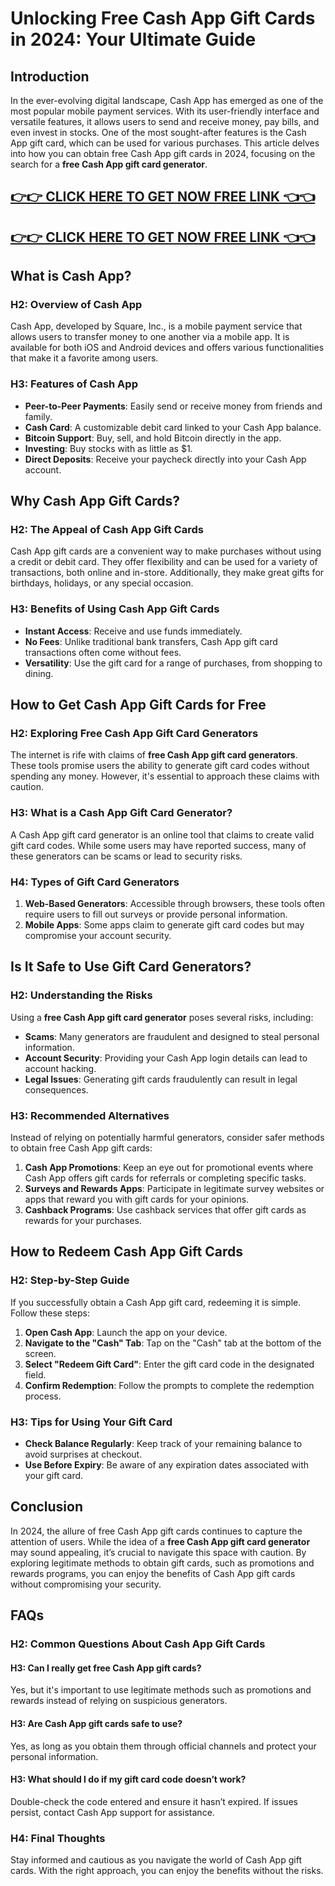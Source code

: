 # Unlocking Free Cash App Gift Cards in 2024: Your Ultimate Guide

## Introduction

In the ever-evolving digital landscape, Cash App has emerged as one of the most popular mobile payment services. With its user-friendly interface and versatile features, it allows users to send and receive money, pay bills, and even invest in stocks. One of the most sought-after features is the Cash App gift card, which can be used for various purchases. This article delves into how you can obtain free Cash App gift cards in 2024, focusing on the search for a **free Cash App gift card generator**.

[👉👉 CLICK HERE TO GET NOW FREE LINK 👈👈](https://todaylink.site/CashApp/)
--
[👉👉 CLICK HERE TO GET NOW FREE LINK 👈👈](https://todaylink.site/CashApp/)
-
## What is Cash App?

### H2: Overview of Cash App

Cash App, developed by Square, Inc., is a mobile payment service that allows users to transfer money to one another via a mobile app. It is available for both iOS and Android devices and offers various functionalities that make it a favorite among users.

### H3: Features of Cash App

- **Peer-to-Peer Payments**: Easily send or receive money from friends and family.
- **Cash Card**: A customizable debit card linked to your Cash App balance.
- **Bitcoin Support**: Buy, sell, and hold Bitcoin directly in the app.
- **Investing**: Buy stocks with as little as $1.
- **Direct Deposits**: Receive your paycheck directly into your Cash App account.

## Why Cash App Gift Cards?

### H2: The Appeal of Cash App Gift Cards

Cash App gift cards are a convenient way to make purchases without using a credit or debit card. They offer flexibility and can be used for a variety of transactions, both online and in-store. Additionally, they make great gifts for birthdays, holidays, or any special occasion.

### H3: Benefits of Using Cash App Gift Cards

- **Instant Access**: Receive and use funds immediately.
- **No Fees**: Unlike traditional bank transfers, Cash App gift card transactions often come without fees.
- **Versatility**: Use the gift card for a range of purchases, from shopping to dining.

## How to Get Cash App Gift Cards for Free

### H2: Exploring Free Cash App Gift Card Generators

The internet is rife with claims of **free Cash App gift card generators**. These tools promise users the ability to generate gift card codes without spending any money. However, it's essential to approach these claims with caution.

### H3: What is a Cash App Gift Card Generator?

A Cash App gift card generator is an online tool that claims to create valid gift card codes. While some users may have reported success, many of these generators can be scams or lead to security risks.

### H4: Types of Gift Card Generators

1. **Web-Based Generators**: Accessible through browsers, these tools often require users to fill out surveys or provide personal information.
2. **Mobile Apps**: Some apps claim to generate gift card codes but may compromise your account security.

## Is It Safe to Use Gift Card Generators?

### H2: Understanding the Risks

Using a **free Cash App gift card generator** poses several risks, including:

- **Scams**: Many generators are fraudulent and designed to steal personal information.
- **Account Security**: Providing your Cash App login details can lead to account hacking.
- **Legal Issues**: Generating gift cards fraudulently can result in legal consequences.

### H3: Recommended Alternatives

Instead of relying on potentially harmful generators, consider safer methods to obtain free Cash App gift cards:

1. **Cash App Promotions**: Keep an eye out for promotional events where Cash App offers gift cards for referrals or completing specific tasks.
2. **Surveys and Rewards Apps**: Participate in legitimate survey websites or apps that reward you with gift cards for your opinions.
3. **Cashback Programs**: Use cashback services that offer gift cards as rewards for your purchases.

## How to Redeem Cash App Gift Cards

### H2: Step-by-Step Guide

If you successfully obtain a Cash App gift card, redeeming it is simple. Follow these steps:

1. **Open Cash App**: Launch the app on your device.
2. **Navigate to the "Cash" Tab**: Tap on the "Cash" tab at the bottom of the screen.
3. **Select "Redeem Gift Card"**: Enter the gift card code in the designated field.
4. **Confirm Redemption**: Follow the prompts to complete the redemption process.

### H3: Tips for Using Your Gift Card

- **Check Balance Regularly**: Keep track of your remaining balance to avoid surprises at checkout.
- **Use Before Expiry**: Be aware of any expiration dates associated with your gift card.

## Conclusion

In 2024, the allure of free Cash App gift cards continues to capture the attention of users. While the idea of a **free Cash App gift card generator** may sound appealing, it’s crucial to navigate this space with caution. By exploring legitimate methods to obtain gift cards, such as promotions and rewards programs, you can enjoy the benefits of Cash App gift cards without compromising your security.

## FAQs

### H2: Common Questions About Cash App Gift Cards

#### H3: Can I really get free Cash App gift cards?

Yes, but it's important to use legitimate methods such as promotions and rewards instead of relying on suspicious generators.

#### H3: Are Cash App gift cards safe to use?

Yes, as long as you obtain them through official channels and protect your personal information.

#### H3: What should I do if my gift card code doesn’t work?

Double-check the code entered and ensure it hasn’t expired. If issues persist, contact Cash App support for assistance.

### H4: Final Thoughts

Stay informed and cautious as you navigate the world of Cash App gift cards. With the right approach, you can enjoy the benefits without the risks.

